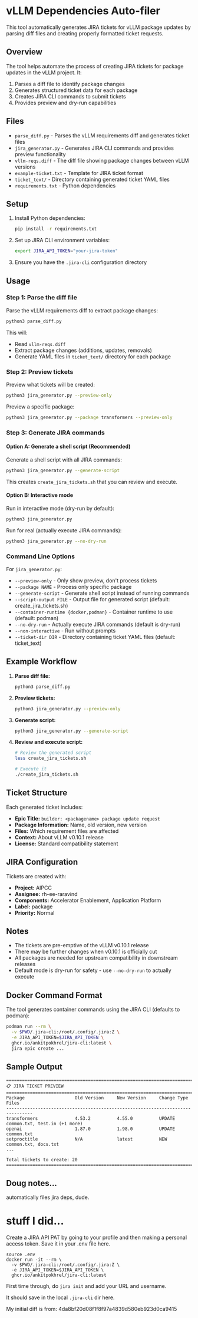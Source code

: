 # vLLM Dependencies Auto-filer

This tool automatically generates JIRA tickets for vLLM package updates by parsing diff files and creating properly formatted ticket requests.

## Overview

The tool helps automate the process of creating JIRA tickets for package updates in the vLLM project. It:

1. Parses a diff file to identify package changes
2. Generates structured ticket data for each package
3. Creates JIRA CLI commands to submit tickets
4. Provides preview and dry-run capabilities

## Files

- `parse_diff.py` - Parses the vLLM requirements diff and generates ticket files
- `jira_generator.py` - Generates JIRA CLI commands and provides preview functionality
- `vllm-reqs.diff` - The diff file showing package changes between vLLM versions
- `example-ticket.txt` - Template for JIRA ticket format
- `ticket_text/` - Directory containing generated ticket YAML files
- `requirements.txt` - Python dependencies

## Setup

1. Install Python dependencies:
   ```bash
   pip install -r requirements.txt
   ```

2. Set up JIRA CLI environment variables:
   ```bash
   export JIRA_API_TOKEN="your-jira-token"
   ```

3. Ensure you have the `.jira-cli` configuration directory

## Usage

### Step 1: Parse the diff file

Parse the vLLM requirements diff to extract package changes:

```bash
python3 parse_diff.py
```

This will:
- Read `vllm-reqs.diff`
- Extract package changes (additions, updates, removals)
- Generate YAML files in `ticket_text/` directory for each package

### Step 2: Preview tickets

Preview what tickets will be created:

```bash
python3 jira_generator.py --preview-only
```

Preview a specific package:

```bash
python3 jira_generator.py --package transformers --preview-only
```

### Step 3: Generate JIRA commands

#### Option A: Generate a shell script (Recommended)

Generate a shell script with all JIRA commands:

```bash
python3 jira_generator.py --generate-script
```

This creates `create_jira_tickets.sh` that you can review and execute.

#### Option B: Interactive mode

Run in interactive mode (dry-run by default):

```bash
python3 jira_generator.py
```

Run for real (actually execute JIRA commands):

```bash
python3 jira_generator.py --no-dry-run
```

### Command Line Options

For `jira_generator.py`:

- `--preview-only` - Only show preview, don't process tickets
- `--package NAME` - Process only specific package
- `--generate-script` - Generate shell script instead of running commands
- `--script-output FILE` - Output file for generated script (default: create_jira_tickets.sh)
- `--container-runtime {docker,podman}` - Container runtime to use (default: podman)
- `--no-dry-run` - Actually execute JIRA commands (default is dry-run)
- `--non-interactive` - Run without prompts
- `--ticket-dir DIR` - Directory containing ticket YAML files (default: ticket_text)

## Example Workflow

1. **Parse diff file:**
   ```bash
   python3 parse_diff.py
   ```

2. **Preview tickets:**
   ```bash
   python3 jira_generator.py --preview-only
   ```

3. **Generate script:**
   ```bash
   python3 jira_generator.py --generate-script
   ```

4. **Review and execute script:**
   ```bash
   # Review the generated script
   less create_jira_tickets.sh
   
   # Execute it
   ./create_jira_tickets.sh
   ```

## Ticket Structure

Each generated ticket includes:

- **Epic Title:** `builder: <packagename> package update request`
- **Package Information:** Name, old version, new version
- **Files:** Which requirement files are affected
- **Context:** About vLLM v0.10.1 release
- **License:** Standard compatibility statement

## JIRA Configuration

Tickets are created with:
- **Project:** AIPCC
- **Assignee:** rh-ee-raravind
- **Components:** Accelerator Enablement, Application Platform
- **Label:** package
- **Priority:** Normal

## Notes

- The tickets are pre-emptive of the vLLM v0.10.1 release
- There may be further changes when v0.10.1 is officially cut
- All packages are needed for upstream compatibility in downstream releases
- Default mode is dry-run for safety - use `--no-dry-run` to actually execute

## Docker Command Format

The tool generates container commands using the JIRA CLI (defaults to podman):

```bash
podman run --rm \
  -v $PWD/.jira-cli:/root/.config/.jira:Z \
  -e JIRA_API_TOKEN=$JIRA_API_TOKEN \
  ghcr.io/ankitpokhrel/jira-cli:latest \
  jira epic create ...
```

## Sample Output

```
================================================================================
📋 JIRA TICKET PREVIEW
================================================================================
Package                   Old Version     New Version     Change Type  Files
--------------------------------------------------------------------------------
transformers              4.53.2          4.55.0          UPDATE       common.txt, test.in (+1 more)
openai                    1.87.0          1.98.0          UPDATE       common.txt
setproctitle              N/A             latest          NEW          common.txt, docs.txt
...

Total tickets to create: 20
================================================================================
```

## Doug notes...

automatically files jira deps, dude.

# stuff I did...

Create a JIRA API PAT by going to your profile and then making a personal access token. Save it in your .env file here.

```
source .env
docker run -it --rm \
  -v $PWD/.jira-cli:/root/.config/.jira:Z \
  -e JIRA_API_TOKEN=$JIRA_API_TOKEN \
  ghcr.io/ankitpokhrel/jira-cli:latest
```

First time through, do `jira init` and add your URL and username.

It should save in the local `.jira-cli` dir here.

My initial diff is from: 4da8bf20d08f1f8f97a4839d580eb923d0ca9415